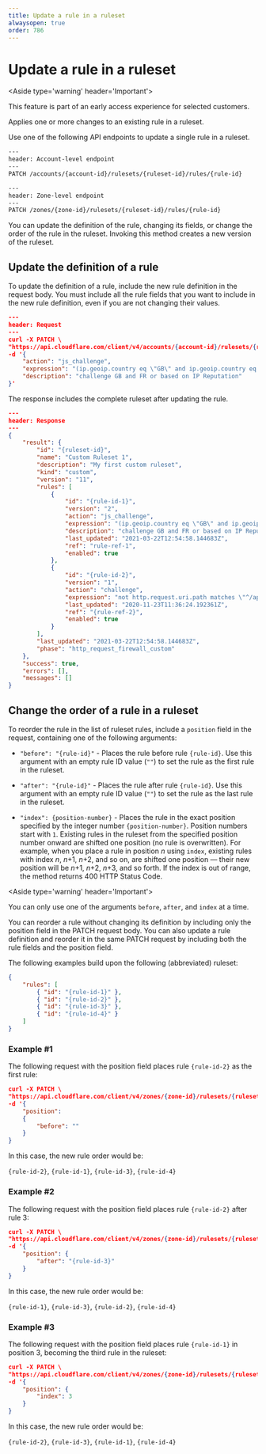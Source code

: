 ```yaml
---
title: Update a rule in a ruleset
alwaysopen: true
order: 786
---
```


# Update a rule in a ruleset

<Aside type='warning' header='Important'>

This feature is part of an early access experience for selected customers.

</Aside>

Applies one or more changes to an existing rule in a ruleset.

Use one of the following API endpoints to update a single rule in a ruleset.

```bash
---
header: Account-level endpoint
---
PATCH /accounts/{account-id}/rulesets/{ruleset-id}/rules/{rule-id}
```

```bash
---
header: Zone-level endpoint
---
PATCH /zones/{zone-id}/rulesets/{ruleset-id}/rules/{rule-id}
```

You can update the definition of the rule, changing its fields, or change the order of the rule in the ruleset. Invoking this method creates a new version of the ruleset.

## Update the definition of a rule

To update the definition of a rule, include the new rule definition in the request body. You must include all the rule fields that you want to include in the new rule definition, even if you are not changing their values.

```json
---
header: Request
---
curl -X PATCH \
"https://api.cloudflare.com/client/v4/accounts/{account-id}/rulesets/{ruleset-id}/rules/{rule-id-1}" \
-d '{
    "action": "js_challenge",
    "expression": "(ip.geoip.country eq \"GB\" and ip.geoip.country eq \"FR\")  or cf.threat_score > 0",
    "description": "challenge GB and FR or based on IP Reputation"
}'

```

The response includes the complete ruleset after updating the rule.

```json
---
header: Response
---
{
    "result": {
        "id": "{ruleset-id}",
        "name": "Custom Ruleset 1",
        "description": "My first custom ruleset",
        "kind": "custom",
        "version": "11",
        "rules": [
            {
                "id": "{rule-id-1}",
                "version": "2",
                "action": "js_challenge",
                "expression": "(ip.geoip.country eq \"GB\" and ip.geoip.country eq \"FR\")  or cf.threat_score > 0",
                "description": "challenge GB and FR or based on IP Reputation",
                "last_updated": "2021-03-22T12:54:58.144683Z",
                "ref": "rule-ref-1",
                "enabled": true
            },
            {
                "id": "{rule-id-2}",
                "version": "1",
                "action": "challenge",
                "expression": "not http.request.uri.path matches \"^/api/.*$\"",
                "last_updated": "2020-11-23T11:36:24.192361Z",
                "ref": "{rule-ref-2}",
                "enabled": true
            }
        ],
        "last_updated": "2021-03-22T12:54:58.144683Z",
        "phase": "http_request_firewall_custom"
    },
    "success": true,
    "errors": [],
    "messages": []
}
```

## Change the order of a rule in a ruleset

To reorder the rule in the list of ruleset rules, include a `position` field in the request, containing one of the following arguments:

* `"before": "{rule-id}"` - Places the rule before rule `{rule-id}`. Use this argument with an empty rule ID value (`""`) to set the rule as the first rule in the ruleset.

* `"after": "{rule-id}"` - Places the rule after rule `{rule-id}`. Use this argument with an empty rule ID value (`""`) to set the rule as the last rule in the ruleset.

* `"index": {position-number}` - Places the rule in the exact position specified by the integer number `{position-number}`. Position numbers start with `1`. Existing rules in the ruleset from the specified position number onward are shifted one position (no rule is overwritten). For example, when you place a rule in position <var>n</var> using `index`, existing rules with index <var>n</var>, <var>n</var>+1, <var>n</var>+2, and so on, are shifted one position — their new position will be <var>n</var>+1, <var>n</var>+2, <var>n</var>+3, and so forth. If the index is out of range, the method returns 400 HTTP Status Code.

<Aside type='warning' header='Important'>

You can only use one of the arguments `before`, `after`, and `index` at a time.

</Aside>

You can reorder a rule without changing its definition by including only the position field in the PATCH request body. You can also update a rule definition and reorder it in the same PATCH request by including both the rule fields and the position field.

The following examples build upon the following (abbreviated) ruleset:

```json
{
    "rules": [
        { "id": "{rule-id-1}" },
        { "id": "{rule-id-2}" },
        { "id": "{rule-id-3}" },
        { "id": "{rule-id-4}" }
    ]
}
```

### Example #1

The following request with the position field places rule `{rule-id-2}` as the first rule:

```json
curl -X PATCH \
"https://api.cloudflare.com/client/v4/zones/{zone-id}/rulesets/{ruleset-id}/rules/{rule-id-2}" \
-d '{
    "position": 
    {
        "before": ""
    }
}
```
In this case, the new rule order would be:

`{rule-id-2}`, `{rule-id-1}`, `{rule-id-3}`, `{rule-id-4}`

### Example #2

The following request with the position field places rule `{rule-id-2}` after rule 3:

```json
curl -X PATCH \
"https://api.cloudflare.com/client/v4/zones/{zone-id}/rulesets/{ruleset-id}/rules/{rule-id-2}" \
-d '{
    "position": {
        "after": "{rule-id-3}"
    }
}
```

In this case, the new rule order would be:

`{rule-id-1}`, `{rule-id-3}`, `{rule-id-2}`, `{rule-id-4}`

### Example #3

The following request with the position field places rule `{rule-id-1}` in position 3, becoming the third rule in the ruleset:

```json
curl -X PATCH \
"https://api.cloudflare.com/client/v4/zones/{zone-id}/rulesets/{ruleset-id}/rules/{rule-id-1}" \
-d '{
    "position": {
        "index": 3
    }
}
```

In this case, the new rule order would be:

`{rule-id-2}`, `{rule-id-3}`, `{rule-id-1}`, `{rule-id-4}`
